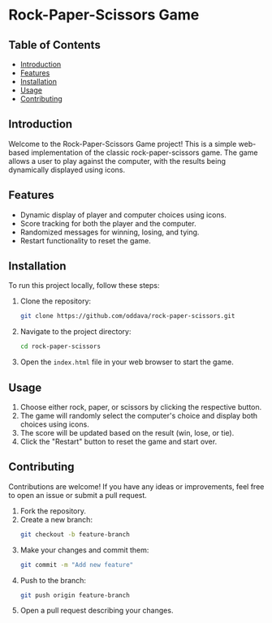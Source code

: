 # Rock-Paper-Scissors Game

## Table of Contents
- [Introduction](#introduction)
- [Features](#features)
- [Installation](#installation)
- [Usage](#usage)
- [Contributing](#contributing)

## Introduction
Welcome to the Rock-Paper-Scissors Game project! This is a simple web-based implementation of the classic rock-paper-scissors game. The game allows a user to play against the computer, with the results being dynamically displayed using icons.

## Features
- Dynamic display of player and computer choices using icons.
- Score tracking for both the player and the computer.
- Randomized messages for winning, losing, and tying.
- Restart functionality to reset the game.

## Installation
To run this project locally, follow these steps:

1. Clone the repository:
    ```sh
    git clone https://github.com/oddava/rock-paper-scissors.git
    ```
2. Navigate to the project directory:
    ```sh
    cd rock-paper-scissors
    ```
3. Open the `index.html` file in your web browser to start the game.

## Usage
1. Choose either rock, paper, or scissors by clicking the respective button.
2. The game will randomly select the computer's choice and display both choices using icons.
3. The score will be updated based on the result (win, lose, or tie).
4. Click the "Restart" button to reset the game and start over.

## Contributing
Contributions are welcome! If you have any ideas or improvements, feel free to open an issue or submit a pull request.

1. Fork the repository.
2. Create a new branch:
    ```sh
    git checkout -b feature-branch
    ```
3. Make your changes and commit them:
    ```sh
    git commit -m "Add new feature"
    ```
4. Push to the branch:
    ```sh
    git push origin feature-branch
    ```
5. Open a pull request describing your changes.

